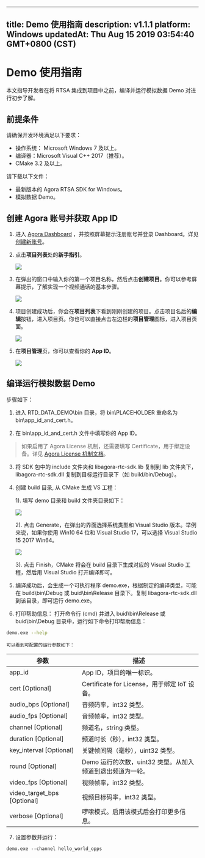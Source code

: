 
---
title: Demo 使用指南
description: v1.1.1
platform: Windows
updatedAt: Thu Aug 15 2019 03:54:40 GMT+0800 (CST)
---
# Demo 使用指南
本文指导开发者在将 RTSA 集成到项目中之前，编译并运行模拟数据 Demo 对进行初步了解。

## 前提条件
请确保开发环境满足以下要求：

* 操作系统： Microsoft Windows 7 及以上。
* 编译器：Microsoft Visual C++ 2017（推荐）。
* CMake 3.2 及以上。

请下载以下文件：
* 最新版本的 Agora RTSA SDK for Windows。
* 模拟数据 Demo。

## 创建 Agora 账号并获取 App ID
1. 进入 [Agora Dashboard](https://dashboard.agora.io/) ，并按照屏幕提示注册账号并登录 Dashboard。详见[创建新账号](../../cn/RTSA/sign_in_and_sign_up.md)。
2. 点击**项目列表**处的**新手指引**。

	![](https://web-cdn.agora.io/docs-files/1563521764570)

3. 在弹出的窗口中输入你的第一个项目名称，然后点击**创建项目**。你可以参考屏幕提示，了解实现一个视频通话的基本步骤。

	![](https://web-cdn.agora.io/docs-files/1563521821078)

4. 项目创建成功后，你会在**项目列表**下看到刚刚创建的项目。点击项目名后的**编辑**按钮，进入项目页。你也可以直接点击左边栏的**项目管理**图标，进入项目页面。

	![](https://web-cdn.agora.io/docs-files/1563522909895)

5. 在**项目管理**页，你可以查看你的 **App ID**。

	![](https://web-cdn.agora.io/docs-files/1563522556558)


## 编译运行模拟数据 Demo
步骤如下：
1. 进入 RTD_DATA_DEMO\bin 目录，将 bin\PLACEHOLDER 重命名为 bin\app_id_and_cert.h。

2. 在 bin\app_id_and_cert.h 文件中填写你的 App ID。

 >如果启用了 Agora License 机制，还需要填写 Certificate，用于绑定设备。详见  [Agora License 机制文档](../../cn/Agora%20Platform/license_mechanism_v3.md)。

3. 将 SDK 包中的 include 文件夹和 libagora-rtc-sdk.lib 复制到 lib 文件夹下，libagora-rtc-sdk.dll 复制到目标运行目录下（如 build/bin/Debug）。

4. 创建 build 目录,  从 CMake 生成 VS 工程：
	
	1). 填写 demo 目录和 build 文件夹目录如下：
	
	![](https://web-cdn.agora.io/docs-files/1556520849021)
	
	2). 点击 Generate，在弹出的界面选择系统类型和 Visual Studio 版本。举例来说，如果你使用 Win10 64 位和 Visual Studio 17，可以选择 Visual Studio 15 2017 Win64。 

	![](https://web-cdn.agora.io/docs-files/1556520902662)
	
	3). 点击 Finish，CMake 将会在 build 目录下生成对应的 Visual Studio 工程，然后用 Visual Studio 打开编译即可。

5. 编译成功后，会生成一个可执行程序 demo.exe，根据制定的编译类型，可能在 build\bin\Debug 或 buid\bin\Release 目录下。复制 libagora-rtc-sdk.dll 到该目录，即可运行 demo.exe。

6. 打印帮助信息：
	打开命令行 (cmd) 并进入 buid\bin\Release 或 buid\bin\Debug 目录中，运行如下命令打印帮助信息：
 ~~~bash
demo.exe --help
~~~

	可以看到可配置的运行参数如下：

 | 参数                        | 描述                                                       |
|-----------------------------|------------------------------------------------------------|
| app_id                      | App ID，项目的唯一标识。                                   |
| cert [Optional]             | Certificate for License，用于绑定 IoT 设备。               |
| audio_bps [Optional]        | 音频码率，int32 类型。                                     |
| audio_fps [Optional]        | 音频帧率，int32 类型。                                     |
| channel [Optional]          | 频道名，string 类型。                                      |
| duration [Optional]         | 频道时长（秒），int32 类型。                               |
| key_interval [Optional]     | 关键帧间隔（毫秒），uint32 类型。                          |
| round [Optional]            | Demo 运行的次数，uint32 类型。从加入频道到退出频道为一轮。 |
| video_fps [Optional]        | 视频帧率，int32 类型。                                     |
| video_target_bps [Optional] | 视频目标码率，int32 类型。                                 |
| verbose [Optional]          | 啰嗦模式。启用该模式后会打印更多信息。                     |

7. 设置参数并运行：

 ~~~shell
demo.exe --channel hello_world_opps
~~~
